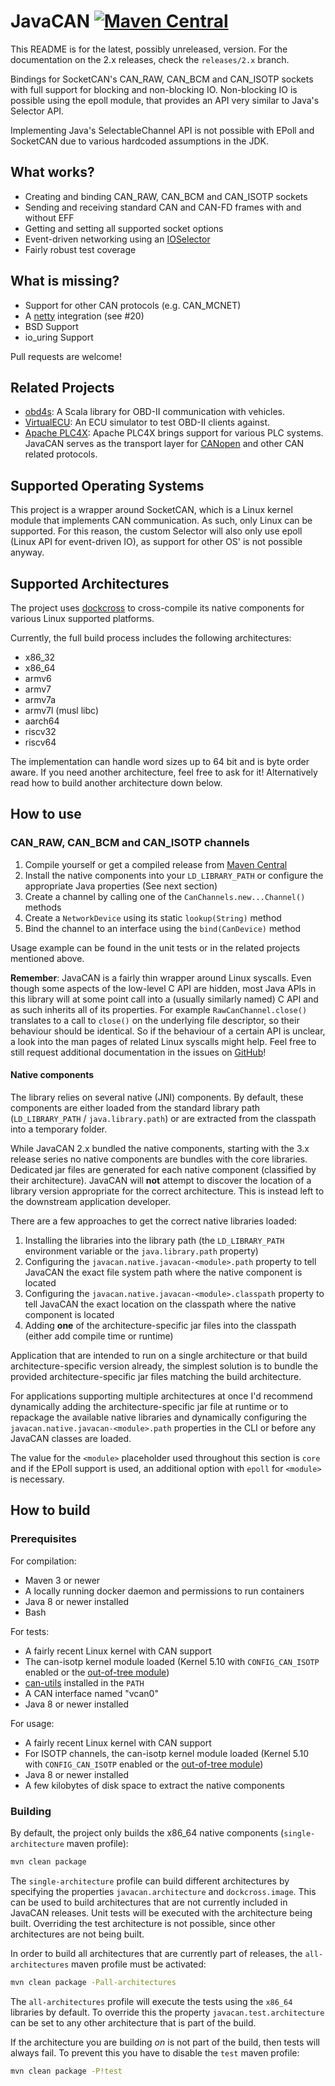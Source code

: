 # JavaCAN [![Maven Central](https://img.shields.io/maven-central/v/tel.schich/javacan.svg?label=Maven%20Central)](https://search.maven.org/search?q=g:%22tel.schich%22%20AND%20a:%22javacan%22)

This README is for the latest, possibly unreleased, version. For the documentation on the 2.x releases, check the `releases/2.x` branch.

Bindings for SocketCAN's CAN_RAW, CAN_BCM and CAN_ISOTP sockets with full support for blocking and non-blocking IO. Non-blocking IO is possible using the epoll module, that provides an API very
similar to Java's Selector API.

Implementing Java's SelectableChannel API is not possible with EPoll and SocketCAN due to various hardcoded assumptions in the JDK.

## What works?

* Creating and binding CAN_RAW, CAN_BCM and CAN_ISOTP sockets
* Sending and receiving standard CAN and CAN-FD frames with and without EFF
* Getting and setting all supported socket options
* Event-driven networking using an [IOSelector](https://github.com/pschichtel/JavaCAN/blob/master/epoll/src/main/java/tel/schich/javacan/select/IOSelector.java)
* Fairly robust test coverage

## What is missing?

* Support for other CAN protocols (e.g. CAN_MCNET)
* A [netty](https://netty.io) integration (see #20)
* BSD Support
* io_uring Support

Pull requests are welcome!

## Related Projects

* [obd4s](https://github.com/pschichtel/obd4s): A Scala library for OBD-II communication with vehicles.
* [VirtualECU](https://github.com/pschichtel/VirtualECU): An ECU simulator to test OBD-II clients against.
* [Apache PLC4X](https://plc4x.apache.org/users/transports/socketcan.html): Apache PLC4X brings support for various PLC systems. JavaCAN serves as the transport layer for [CANopen](https://plc4x.apache.org/users/protocols/canopen.html) and other CAN related protocols.

## Supported Operating Systems

This project is a wrapper around SocketCAN, which is a Linux kernel module that implements CAN communication. As such, only Linux can be supported. For this reason, the custom Selector will also only
use epoll (Linux API for event-driven IO), as support for other OS' is not possible anyway.

## Supported Architectures

The project uses [dockcross](https://github.com/dockcross/dockcross) to cross-compile its native components for various Linux supported platforms.

Currently, the full build process includes the following architectures:

* x86_32
* x86_64
* armv6
* armv7
* armv7a
* armv7l (musl libc)
* aarch64
* riscv32
* riscv64

The implementation can handle word sizes up to 64 bit and is byte order aware. If you need another architecture, feel free to ask for it! Alternatively read how to build another architecture
down below.

## How to use

### CAN_RAW, CAN_BCM and CAN_ISOTP channels

1. Compile yourself or get a compiled release from [Maven Central](https://search.maven.org/search?q=a:javacan)
2. Install the native components into your `LD_LIBRARY_PATH` or configure the appropriate Java properties (See next section)
3. Create a channel by calling one of the `CanChannels.new...Channel()` methods
4. Create a `NetworkDevice` using its static `lookup(String)` method
5. Bind the channel to an interface using the `bind(CanDevice)` method

Usage example can be found in the unit tests or in the related projects mentioned above.

**Remember**: JavaCAN is a fairly thin wrapper around Linux syscalls. Even though some aspects of the low-level C API are hidden, most Java APIs in this library will at some point call into a
(usually similarly named) C API and as such inherits all of its properties. For example `RawCanChannel.close()` translates to a call to `close()` on the underlying file descriptor, so their behaviour
should be identical. So if the behaviour of a certain API is unclear, a look into the man pages of related Linux syscalls might help. Feel free to still request additional documentation in the issues
on [GitHub](https://github.com/pschichtel/JavaCAN)!

#### Native components

The library relies on several native (JNI) components. By default, these components are either loaded from the standard library path (`LD_LIBRARY_PATH` / `java.library.path`) or are extracted from
the classpath into a temporary folder.  

While JavaCAN 2.x bundled the native components, starting with the 3.x release series no native components are bundles with the core libraries. Dedicated jar files are generated for each native
component (classified by their architecture). JavaCAN will **not** attempt to discover the location of a library version appropriate for the correct architecture. This is instead left to
the downstream application developer.

There are a few approaches to get the correct native libraries loaded:

1. Installing the libraries into the library path (the `LD_LIBRARY_PATH` environment variable or the `java.library.path` property)
2. Configuring the `javacan.native.javacan-<module>.path` property to tell JavaCAN the exact file system path where the native component is located
3. Configuring the `javacan.native.javacan-<module>.classpath` property to tell JavaCAN the exact location on the classpath where the native component is located
4. Adding **one** of the architecture-specific jar files into the classpath (either add compile time or runtime)

Application that are intended to run on a single architecture or that build architecture-specific version already, the simplest solution is to bundle the provided architecture-specific jar files
matching the build architecture.

For applications supporting multiple architectures at once I'd recommend dynamically adding the architecture-specific jar file at runtime or to repackage the available native libraries and
dynamically configuring the `javacan.native.javacan-<module>.path` properties in the CLI or before any JavaCAN classes are loaded. 

The value for the `<module>` placeholder used throughout this section is `core` and if the EPoll support is used, an additional option with `epoll` for `<module>` is necessary.

## How to build

### Prerequisites

For compilation:

* Maven 3 or newer
* A locally running docker daemon and permissions to run containers
* Java 8 or newer installed
* Bash

For tests:

* A fairly recent Linux kernel with CAN support
* The can-isotp kernel module loaded (Kernel 5.10 with `CONFIG_CAN_ISOTP` enabled or the [out-of-tree module](https://github.com/hartkopp/can-isotp))
* [can-utils](https://github.com/linux-can/can-utils) installed in the `PATH`
* A CAN interface named "vcan0"
* Java 8 or newer installed

For usage:

* A fairly recent Linux kernel with CAN support
* For ISOTP channels, the can-isotp kernel module loaded (Kernel 5.10 with `CONFIG_CAN_ISOTP` enabled or the [out-of-tree module](https://github.com/hartkopp/can-isotp))
* Java 8 or newer installed
* A few kilobytes of disk space to extract the native components


### Building

By default, the project only builds the x86_64 native components (`single-architecture` maven profile):

```bash
mvn clean package
```

The `single-architecture` profile can build different architectures by specifying the properties `javacan.architecture` and `dockcross.image`. This can be used to build architectures
that are not currently included in JavaCAN releases. Unit tests will be executed with the architecture being built. Overriding the test architecture is not possible, since other architectures are
not being built.

In order to build all architectures that are currently part of releases, the `all-architectures` maven profile must be activated:

```bash
mvn clean package -Pall-architectures
```

The `all-architectures` profile will execute the tests using the `x86_64` libraries by default. To override this the property `javacan.test.architecture` can be set to any other architecture that
is part of the build.

If the architecture you are building *on* is not part of the build, then tests will always fail. To prevent this you have to disable the `test` maven profile:

```bash
mvn clean package -P!test
```
